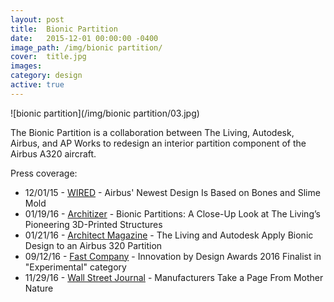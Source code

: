 ```yaml
---
layout: post
title:  Bionic Partition
date:   2015-12-01 00:00:00 -0400
image_path:	/img/bionic partition/
cover:  title.jpg
images: 
category: design
active: true
---
```


![bionic partition](/img/bionic partition/03.jpg)

The Bionic Partition is a collaboration between The Living, Autodesk, Airbus, and AP Works to redesign an interior partition component of the Airbus A320 aircraft.

Press coverage:

- 12/01/15 - [WIRED](https://www.google.com/url?sa=t&rct=j&q=&esrc=s&source=web&cd=7&cad=rja&uact=8&ved=0ahUKEwjy3ruM1c_QAhXH1CYKHfPJCF8QFgg5MAY&url=https%3A%2F%2Fwww.wired.com%2F2015%2F12%2Fairbuss-newest-design-is-based-on-slime-mold-and-bones%2F&usg=AFQjCNGyd3C11rrExx-TtvNdNWS1nLjORA&sig2=EOZkZbrBiRqJxME1FLnUXw&bvm=bv.139782543,d.eWE) - Airbus' Newest Design Is Based on Bones and Slime Mold
- 01/19/16 - [Architizer](http://architizer.com/blog/bionic-partitions-the-living/) - Bionic Partitions: A Close-Up Look at The Living’s Pioneering 3D-Printed Structures
- 01/21/16 - [Architect Magazine](https://www.google.com/url?sa=t&rct=j&q=&esrc=s&source=web&cd=14&cad=rja&uact=8&ved=0ahUKEwjy3ruM1c_QAhXH1CYKHfPJCF8QFghUMA0&url=http%3A%2F%2Fwww.architectmagazine.com%2Ftechnology%2Fthe-living-and-autodesk-apply-bionic-design-to-an-airbus-320-partition_o&usg=AFQjCNHAAIIhcpJ5KSbzQxiORJwrTtmEkA&sig2=NRS4TIw0fdDdGQHjMmYu5A&bvm=bv.139782543,d.eWE) - The Living and Autodesk Apply Bionic Design to an Airbus 320 Partition
- 09/12/16 - [Fast Company](https://www.fastcodesign.com/product/bionic-partition) - Innovation by Design Awards 2016 Finalist in "Experimental" category
- 11/29/16 - [Wall Street Journal](http://www.wsj.com/articles/manufacturers-take-a-page-from-mother-nature-1480420802?emailToken=JRrzdvh4aHuUitY3Z8w53Vs1YKADF/KTS0nMaWzDOUWJvTnNqO2sgqsvgN7ypGSzRUtgotYN83MlSHiI3DoyAJXJy+Yl) - Manufacturers Take a Page From Mother Nature